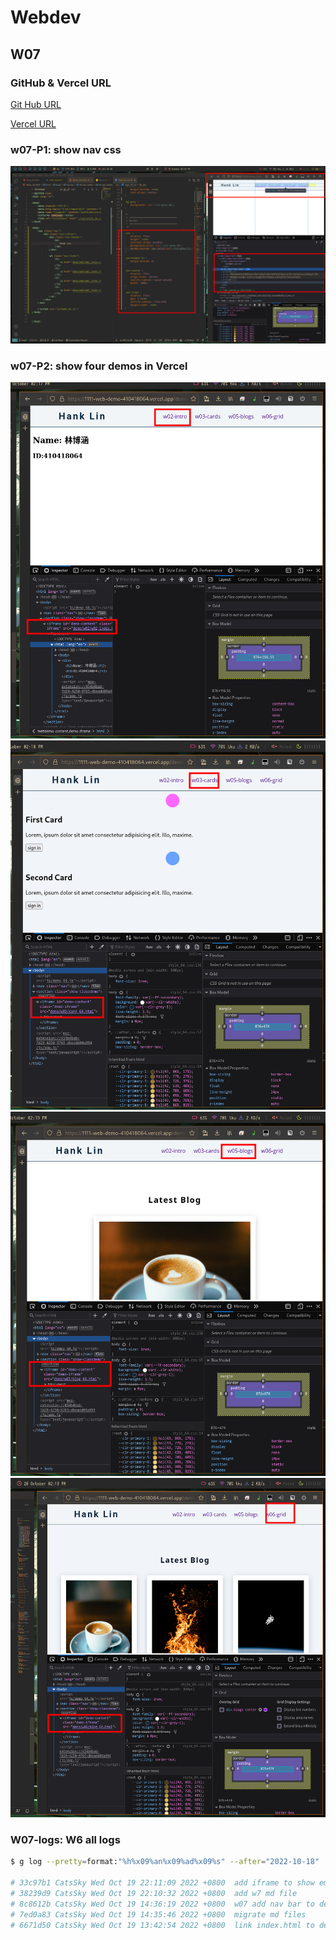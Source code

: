 # Webdev

## W07

### GitHub & Vercel URL

[Git Hub URL](https://github.com/CatsSky/1111-web-demo-410418064)

[Vercel URL](https://1111-web-demo-410418064.vercel.app/)

### w07-P1: show nav css

![p1](w07-1.png)

### w07-P2: show four demos in Vercel

![p2-1](w07-2-1.png)
![p2-2](w07-2-2.png)
![p2-3](w07-2-3.png)
![p2-4](w07-2-4.png)

### W07-logs: W6 all logs

```sh
$ g log --pretty=format:"%h%x09%an%x09%ad%x09%s" --after="2022-10-18"  

# 33c97b1 CatsSky Wed Oct 19 22:11:09 2022 +0800  add iframe to show embedded demo pages
# 38239d9 CatsSky Wed Oct 19 22:10:32 2022 +0800  add w7 md file
# 8c8612b CatsSky Wed Oct 19 14:36:19 2022 +0800  w07 add nav bar to demo page
# 7ed0a83 CatsSky Wed Oct 19 14:35:46 2022 +0800  migrate md files
# 6671d50 CatsSky Wed Oct 19 13:42:54 2022 +0800  link index.html to demo pageq
```
